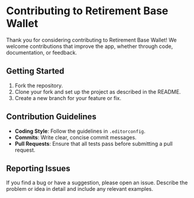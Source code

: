 # Contributing to Retirement Base Wallet

Thank you for considering contributing to Retirement Base Wallet! We welcome contributions that improve the app, whether through code, documentation, or feedback.

## Getting Started

1. Fork the repository.
2. Clone your fork and set up the project as described in the README.
3. Create a new branch for your feature or fix.

## Contribution Guidelines

- **Coding Style**: Follow the guidelines in `.editorconfig`.
- **Commits**: Write clear, concise commit messages.
- **Pull Requests**: Ensure that all tests pass before submitting a pull request.

## Reporting Issues

If you find a bug or have a suggestion, please open an issue. Describe the problem or idea in detail and include any relevant examples.
